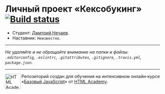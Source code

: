 # Личный проект «Кексобукинг» [![Build status][travis-image]][travis-url]

* Студент: [Дмитрий Нечаев](https://up.htmlacademy.ru/javascript/11/user/187460).
* Наставник: `Неизвестно`.

---

_Не удаляйте и не обращайте внимание на папки и файлы:_<br>
_`.editorconfig`, `.eslintrc`, `.gitattributes`, `.gitignore`, `.travis.yml`, `package.json`._

---

<a href="https://htmlacademy.ru/intensive/javascript"><img align="left" width="50" height="50" title="HTML Academy" src="https://up.htmlacademy.ru/static/img/intensive/javascript/logo-for-github.svg"></a>

Репозиторий создан для обучения на интенсивном онлайн‑курсе «[Базовый JavaScript](https://htmlacademy.ru/intensive/javascript)» от [HTML Academy](https://htmlacademy.ru).

[travis-image]: https://travis-ci.org/htmlacademy-javascript/187460-keksobooking.svg?branch=master
[travis-url]: https://travis-ci.org/htmlacademy-javascript/187460-keksobooking
